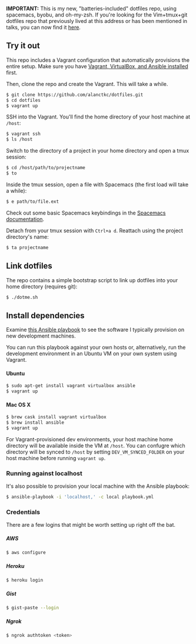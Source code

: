 **IMPORTANT:** This is my new, "batteries-included" dotfiles repo, using spacemacs, byobu, and oh-my-zsh. If you're looking for the Vim+tmux+git dotfiles repo that previously lived at this address or has been mentioned in talks, you can now find it [here](https://github.com/alanctkc/dotfiles-old).

## Try it out

This repo includes a Vagrant configuration that automatically provisions the entire setup. Make sure you have [Vagrant, VirtualBox, and Ansible installed](#install-dependencies) first.

Then, clone the repo and create the Vagrant. This will take a while.

```bash
$ git clone https://github.com/alanctkc/dotfiles.git
$ cd dotfiles
$ vagrant up
```

SSH into the Vagrant. You'll find the home directory of your host machine at `/host`:

```bash
$ vagrant ssh
$ ls /host
```

Switch to the directory of a project in your home directory and open a tmux session:

```bash
$ cd /host/path/to/projectname
$ to
```

Inside the tmux session, open a file with Spacemacs (the first load will take a while):

```bash
$ e path/to/file.ext
```

Check out some basic Spacemacs keybindings in the [Spacemacs documentation](http://spacemacs.org/doc/DOCUMENTATION.html#orgheadline180).

Detach from your tmux session with `Ctrl+a d`. Reattach using the project directory's name:

```bash
$ ta projectname
```

## Link dotfiles

The repo contains a simple bootstrap script to link up dotfiles into your home directory (requires git):

```bash
$ ./dotme.sh
```

## Install dependencies

Examine [this Ansible playbook](playbook.yml) to see the software I typically provision on new development machines.

You can run this playbook against your own hosts or, alternatively, run the development environment in an Ubuntu VM on your own system using Vagrant.

#### Ubuntu

```bash
$ sudo apt-get install vagrant virtualbox ansible
$ vagrant up
```

#### Mac OS X

```bash
$ brew cask install vagrant virtualbox
$ brew install ansible
$ vagrant up
```

For Vagrant-provisioned dev environments, your host machine home directory will be available inside the VM at `/host`. You can confugre which directory will be synced to `/host` by setting `DEV_VM_SYNCED_FOLDER` on your host machine before running `vagrant up`.

### Running against localhost

It's also possible to provision your local machine with the Ansible playbook:

```bash
$ ansible-playbook -i 'localhost,' -c local playbook.yml
```

### Credentials

There are a few logins that might be worth setting up right off the bat.

##### AWS

```bash
$ aws configure
````

##### Heroku

```bash
$ heroku login
```

##### Gist

```bash
$ gist-paste --login
```

##### Ngrok

```bash
$ ngrok authtoken <token>
```
